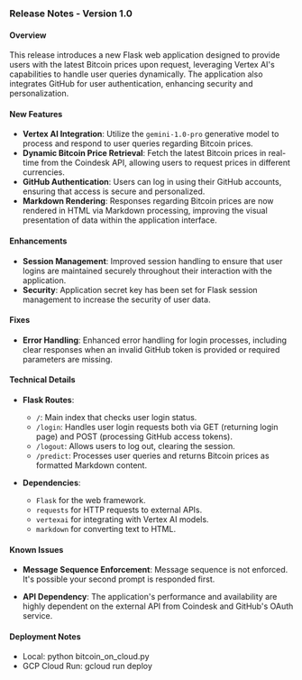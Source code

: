 ### Release Notes - Version 1.0

#### Overview
This release introduces a new Flask web application designed to provide users with the latest Bitcoin prices upon request, leveraging Vertex AI's capabilities to handle user queries dynamically. The application also integrates GitHub for user authentication, enhancing security and personalization.

#### New Features

- **Vertex AI Integration**: Utilize the `gemini-1.0-pro` generative model to process and respond to user queries regarding Bitcoin prices.
- **Dynamic Bitcoin Price Retrieval**: Fetch the latest Bitcoin prices in real-time from the Coindesk API, allowing users to request prices in different currencies.
- **GitHub Authentication**: Users can log in using their GitHub accounts, ensuring that access is secure and personalized.
- **Markdown Rendering**: Responses regarding Bitcoin prices are now rendered in HTML via Markdown processing, improving the visual presentation of data within the application interface.

#### Enhancements

- **Session Management**: Improved session handling to ensure that user logins are maintained securely throughout their interaction with the application.
- **Security**: Application secret key has been set for Flask session management to increase the security of user data.

#### Fixes

- **Error Handling**: Enhanced error handling for login processes, including clear responses when an invalid GitHub token is provided or required parameters are missing.

#### Technical Details

- **Flask Routes**:
  - `/`: Main index that checks user login status.
  - `/login`: Handles user login requests both via GET (returning login page) and POST (processing GitHub access tokens).
  - `/logout`: Allows users to log out, clearing the session.
  - `/predict`: Processes user queries and returns Bitcoin prices as formatted Markdown content.

- **Dependencies**:
  - `Flask` for the web framework.
  - `requests` for HTTP requests to external APIs.
  - `vertexai` for integrating with Vertex AI models.
  - `markdown` for converting text to HTML.

#### Known Issues

- **Message Sequence Enforcement**: Message sequence is not enforced. It's possible your second prompt is responded first.

- **API Dependency**: The application's performance and availability are highly dependent on the external API from Coindesk and GitHub's OAuth service.

#### Deployment Notes

- Local: python bitcoin_on_cloud.py
- GCP Cloud Run: gcloud run deploy
